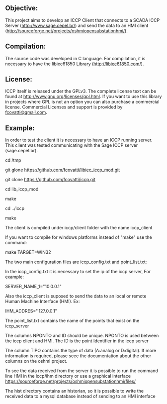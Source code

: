 Objective:
-------
This project aims to develop an ICCP Client that connects to a SCADA ICCP Server (http://www.sage.cepel.br/) and send the data to an HMI client (http://sourceforge.net/projects/oshmiopensubstationhmi/).

Compilation:
-------
The source code was developed in C language.
For compilation, it is necessary to have the libiec61850 Library (http://libiec61850.com/).


License:
-------
ICCP itself is released under the GPLv3. The complete license text can be found at http://www.gnu.org/licenses/gpl.html.
If you want to use this library in projects where GPL is not an option you can also purchase a commercial license. Commercial Licenses and support is provided by fcovatti@gmail.com.


Example:
-------
In order to test the client it is necessary to have an ICCP running server. This client was tested communicating with the Sage ICCP server (sage.cepel.br).

cd /tmp

git glone https://github.com/fcovatti/libiec_iccp_mod.git

git clone https://github.com/fcovatti/iccp.git

cd lib_iccp_mod

make

cd ../iccp

make

The client is compiled under iccp/client folder with the name iccp_client

If you want to compile for windows platforms instead of "make" use the command:

make TARGET=WIN32

The two main configuration files are iccp_config.txt and point_list.txt:

In the iccp_config.txt it is necessary to set the ip of the iccp server, For example:

SERVER_NAME_1="10.0.0.1"

Also the iccp_client is suposed to send the data to an local or remote Human Machine Interface (HMI). Ex:

IHM_ADDRES=''127.0.0.1"

The point_list.txt contains the name of the points that exist on the iccp_server

The columns NPONTO and ID should be unique. NPONTO is used between the iccp client and HMI. The ID is the point Identifier in the iccp server

The column TIPO contains the type of data (A:analog or D:digital). If more information is required, please seee the documentation about the other columns on the oshmi project.

To see the data received from the server it is possible to run the command line HMI in the iccp/ihm directory or use a graphical interface https://sourceforge.net/projects/oshmiopensubstationhmi/files/

The hist directory contains an historian, so it is possible to write the received data to a mysql database instead of sending to an HMI interface
